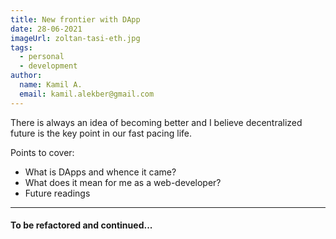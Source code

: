 ```yaml
---
title: New frontier with DApp
date: 28-06-2021
imageUrl: zoltan-tasi-eth.jpg
tags:
  - personal
  - development
author:
  name: Kamil A.
  email: kamil.alekber@gmail.com
---
```


There is always an idea of becoming better and I believe decentralized future is the key point in our fast pacing life.

Points to cover:

- What is DApps and whence it came?
- What does it mean for me as a web-developer?
- Future readings

---

#### To be refactored and continued...
